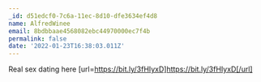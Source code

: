 ```yaml
---
_id: d51edcf0-7c6a-11ec-8d10-dfe3634ef4d8
name: AlfredWinee
email: 8bdbbaae4568082ebc44970000ec7f4b
permalink: false
date: '2022-01-23T16:38:03.011Z'
---
```

Real sex dating here [url=https://bit.ly/3fHIyxD]https://bit.ly/3fHIyxD[/url]

